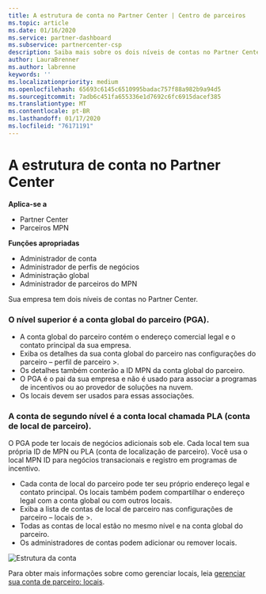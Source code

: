 ```yaml
---
title: A estrutura de conta no Partner Center | Centro de parceiros
ms.topic: article
ms.date: 01/16/2020
ms.service: partner-dashboard
ms.subservice: partnercenter-csp
description: Saiba mais sobre os dois níveis de contas no Partner Center, a conta global do parceiro (PGA) e a conta de localização do parceiro (PLA).
author: LauraBrenner
ms.author: labrenne
keywords: ''
ms.localizationpriority: medium
ms.openlocfilehash: 65693c6145c6510995badac757f88a982b9a94d5
ms.sourcegitcommit: 7adb6c451fa655336e1d7692c6fc6915dacef385
ms.translationtype: MT
ms.contentlocale: pt-BR
ms.lasthandoff: 01/17/2020
ms.locfileid: "76171191"
---
```

# <a name="the-account-structure-in-partner-center"></a>A estrutura de conta no Partner Center

**Aplica-se a**

- Partner Center
- Parceiros MPN

**Funções apropriadas**

- Administrador de conta
- Administrador de perfis de negócios
- Administração global
- Administrador de parceiros do MPN

Sua empresa tem dois níveis de contas no Partner Center.

### <a name="the-top-level-is-the-partner-global-account-pga"></a>O nível superior é a conta global do parceiro (PGA).

- A conta global do parceiro contém o endereço comercial legal e o contato principal da sua empresa. 
- Exiba os detalhes da sua conta global do parceiro nas configurações do parceiro – perfil de parceiro >.
- Os detalhes também conterão a ID MPN da conta global do parceiro. 
- O PGA é o pai da sua empresa e não é usado para associar a programas de incentivos ou ao provedor de soluções na nuvem. 
- Os locais devem ser usados para essas associações.

### <a name="the-second-level-account-is-the-location-account-called-partner-location-account-pla"></a>A conta de segundo nível é a conta local chamada PLA (conta de local de parceiro).

O PGA pode ter locais de negócios adicionais sob ele. Cada local tem sua própria ID de MPN ou PLA (conta de localização de parceiro). Você usa o local MPN ID para negócios transacionais e registro em programas de incentivo.

- Cada conta de local do parceiro pode ter seu próprio endereço legal e contato principal. Os locais também podem compartilhar o endereço legal com a conta global ou com outros locais.
- Exiba a lista de contas de local de parceiro nas configurações de parceiro – locais de >.
- Todas as contas de local estão no mesmo nível e na conta global do parceiro.
- Os administradores de contas podem adicionar ou remover locais.

![Estrutura da conta](images/accountstructure.png)

Para obter mais informações sobre como gerenciar locais, leia [gerenciar sua conta de parceiro: locais](manage-locations.md). 




















